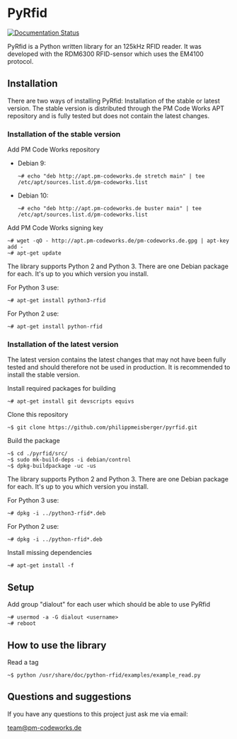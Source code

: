 PyRfid
======

[![Documentation Status](https://readthedocs.org/projects/pyrfid/badge/?version=latest)](https://pyrfid.readthedocs.io/en/latest/?badge=latest)

PyRfid is a Python written library for an 125kHz RFID reader. It was developed with the RDM6300 RFID-sensor which uses the EM4100 protocol.

Installation
------------

There are two ways of installing PyRfid: Installation of the stable or latest version. The stable version is distributed through the PM Code Works APT repository and is fully tested but does not contain the latest changes.

### Installation of the stable version

Add PM Code Works repository

* Debian 9:

    `~# echo "deb http://apt.pm-codeworks.de stretch main" | tee /etc/apt/sources.list.d/pm-codeworks.list`

* Debian 10:

    `~# echo "deb http://apt.pm-codeworks.de buster main" | tee /etc/apt/sources.list.d/pm-codeworks.list`

Add PM Code Works signing key

    ~# wget -qO - http://apt.pm-codeworks.de/pm-codeworks.de.gpg | apt-key add -
    ~# apt-get update

The library supports Python 2 and Python 3. There are one Debian package for each. It's up to you which version you install.

For Python 3 use:

    ~# apt-get install python3-rfid

For Python 2 use:

    ~# apt-get install python-rfid

### Installation of the latest version

The latest version contains the latest changes that may not have been fully tested and should therefore not be used in production. It is recommended to install the stable version.

Install required packages for building

    ~# apt-get install git devscripts equivs

Clone this repository

    ~$ git clone https://github.com/philippmeisberger/pyrfid.git

Build the package

    ~$ cd ./pyrfid/src/
    ~$ sudo mk-build-deps -i debian/control
    ~$ dpkg-buildpackage -uc -us

The library supports Python 2 and Python 3. There are one Debian package for each. It's up to you which version you install.

For Python 3 use:

    ~# dpkg -i ../python3-rfid*.deb

For Python 2 use:

    ~# dpkg -i ../python-rfid*.deb

Install missing dependencies

    ~# apt-get install -f

Setup
-----

Add group "dialout" for each user which should be able to use PyRfid

    ~# usermod -a -G dialout <username>
    ~# reboot

How to use the library
----------------------

Read a tag

    ~$ python /usr/share/doc/python-rfid/examples/example_read.py

Questions and suggestions
-------------------------

If you have any questions to this project just ask me via email:

<team@pm-codeworks.de>
